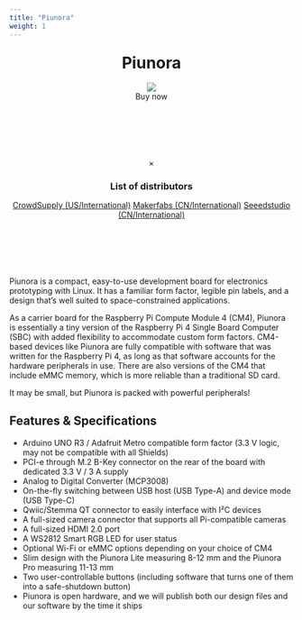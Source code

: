 ```yaml
---
title: "Piunora"
weight: 1
---
```




<div class="container ">
<h1 style="width: 100%; margin-top: 5%; text-align: center;">Piunora</h1>

<!-- [![Piunora](/products/piunora/piunora-cover-small.jpg)](/products/piunora/piunora-cover.jpg) -->

<p align="center" style="margin-top: 5%; width:50%; margin: 0 auto;">
  <img src="/products/piunora/piunora.jpg" />
</p>

<!-- Trigger/Open The Modal -->
<div style="display: block; margin: 0 auto; text-align: center;">
    <a id="buyButton" class="css-button center">
        <span class="css-button-icon"><i class="fa fa-shopping-cart" aria-hidden="true"></i></span>
        <span class="css-button-text">Buy now</span>
    </a>
</div>

<!-- The Modal -->
<div id="distributor-list" class="modal">
  <!-- Modal content -->
  <div class="modal-content" style="margin-top: 45%;  width:auto; margin: 20% auto; text-align: center;">
    <span class="close">&times;</span>
    <h3 style="margin-bottom: 3%;">List of distributors</h3>
    <a href="https://www.crowdsupply.com/diodes-delight/piunora">CrowdSupply (US/International)</a>
    <a href="https://www.makerfabs.com/piunora-raspberry-pi-cm4-carrier-board.html">Makerfabs (CN/International)</a>
    <a href="https://www.seeedstudio.com/Piunora-Raspberry-Pi-CM4-carrier-board-p-5296.html">Seeedstudio (CN/International)</a>
  </div>

</div>
Piunora is a compact, easy-to-use development board for electronics prototyping with Linux. It has a familiar form factor, legible pin labels, and a design that’s well suited to space-constrained applications.

As a carrier board for the Raspberry Pi Compute Module 4 (CM4), Piunora is essentially a tiny version of the Raspberry Pi 4 Single Board Computer (SBC) with added flexibility to accommodate custom form factors. CM4-based devices like Piunora are fully compatible with software that was written for the Raspberry Pi 4, as long as that software accounts for the hardware peripherals in use. There are also versions of the CM4 that include eMMC memory, which is more reliable than a traditional SD card.

It may be small, but Piunora is packed with powerful peripherals!

## Features & Specifications

- Arduino UNO R3 / Adafruit Metro compatible form factor (3.3 V logic, may not be compatible with all Shields)
- PCI-e through M.2 B-Key connector on the rear of the board with dedicated 3.3 V / 3 A supply
- Analog to Digital Converter (MCP3008)
- On-the-fly switching between USB host (USB Type-A) and device mode (USB Type-C)
- Qwiic/Stemma QT connector to easily interface with I²C devices
- A full-sized camera connector that supports all Pi-compatible cameras
- A full-sized HDMI 2.0 port
- A WS2812 Smart RGB LED for user status
- Optional Wi-Fi or eMMC options depending on your choice of CM4
- Slim design with the Piunora Lite measuring 8-12 mm and the Piunora Pro measuring 11-13 mm
- Two user-controllable buttons (including software that turns one of them into a safe-shutdown button)
- Piunora is open hardware, and we will publish both our design files and our software by the time it ships


</div>



